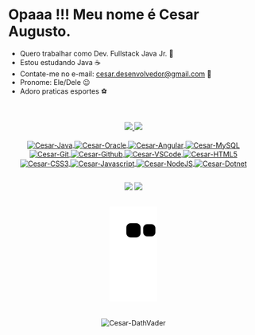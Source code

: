 <h1>Opaaa !!! Meu nome é Cesar Augusto.</h1>

* Quero trabalhar como Dev. Fullstack Java Jr. 🚀
* Estou estudando Java ☕
* Contate-me no e-mail: cesar.desenvolvedor@gmail.com 📧
* Pronome: Ele/Dele 😉
* Adoro praticas esportes ⚽
<br>
<br>
<div align="center"> 
<div>
    <a href="https://github.com/1-Cesar">
    <img height="180em" src="https://github-readme-stats.vercel.app/api?username=1-Cesar&show_icons=true&theme=dark&include_all_commits=true&count_private=true"/>
    <img height="180em" src="https://github-readme-stats.vercel.app/api/top-langs/?username=1-Cesar&layout=compact&langs_count=16&theme=dark"/>
</div>
  
<div style="display: inline_block"><br>
   <img align="center" alt="Cesar-Java" height="30" width="40" src="https://cdn.jsdelivr.net/gh/devicons/devicon/icons/java/java-original.svg" />
   <img align="center" alt="Cesar-Oracle" height="30" width="40" src="https://cdn.jsdelivr.net/gh/devicons/devicon/icons/oracle/oracle-original.svg" />
   <img align="center" alt="Cesar-Angular" height="30" width="40" src="https://cdn.jsdelivr.net/gh/devicons/devicon/icons/angularjs/angularjs-original.svg" />
   <img align="center" alt="Cesar-MySQL" height="30" width="40" src="https://cdn.jsdelivr.net/gh/devicons/devicon/icons/mysql/mysql-original.svg" />
   <img align="center" alt="Cesar-Git" height="30" width="40" src="https://cdn.jsdelivr.net/gh/devicons/devicon/icons/git/git-original.svg" />
   <img align="center" alt="Cesar-Github" height="30" width="40" src="https://cdn.jsdelivr.net/gh/devicons/devicon/icons/github/github-original.svg" />
   <img align="center" alt="Cesar-VSCode" height="30" width="40" src="https://cdn.jsdelivr.net/gh/devicons/devicon/icons/visualstudio/visualstudio-plain.svg" />
   <img align="center" alt="Cesar-HTML5" height="30" src="https://cdn.jsdelivr.net/gh/devicons/devicon/icons/html5/html5-original.svg" />
   <img align="center" alt="Cesar-CSS3" height="30" src="https://cdn.jsdelivr.net/gh/devicons/devicon/icons/css3/css3-original.svg" />
   <img align="center" alt="Cesar-Javascript" height="30" src="https://cdn.jsdelivr.net/gh/devicons/devicon/icons/javascript/javascript-original.svg" />
   <img align="center" alt="Cesar-NodeJS" height="30" width="40" src="https://cdn.jsdelivr.net/gh/devicons/devicon/icons/nodejs/nodejs-original.svg" />
   <img align="center" alt="Cesar-Dotnet" height="30" width="40" src="https://cdn.jsdelivr.net/gh/devicons/devicon/icons/dot-net/dot-net-original.svg" />
</div>
  
##
  
<div>
    <a href="https://www.linkedin.com/in/cesar-augusto-bandeira-pereira/" target="_blank"><img src="https://img.shields.io/badge/LinkedIn-0077B5?style=for-the-badge&logo=linkedin&logoColor=white" target="_blank" /></a>
    <a href= "mailto:cesar.desenvolvedor@gmail.com"><img src="https://img.shields.io/badge/Gmail-D14836?style=for-the-badge&logo=gmail&logoColor=white" target="_blank"></a>
</div>
  
##

![Snake animation](https://github.com/1-Cesar/1-Cesar/blob/output/github-contribution-grid-snake.svg)
  
## 
 
 
  <img align="center" alt="Cesar-DathVader" src="https://cdn.discordapp.com/attachments/918719262540050475/918719563552657408/giphy.gif">
</div>
